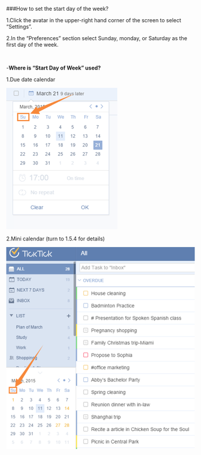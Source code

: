 ###How to set the start day of the week?

1.Click the avatar in the upper-right hand corner of the screen to select “Settings”.

2.In the “Preferences” section select Sunday, monday, or Saturday as the first day of the week.

<br />

-**Where is “Start Day of Week” used?**

1.Due date calendar  

![](../images/C1.png)

2.Mini calendar (turn to 1.5.4 for details) 

![](../images/miniC.png)

<br />

